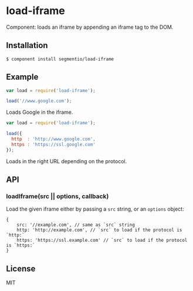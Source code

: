 
# load-iframe

  Component: loads an iframe by appending an iframe tag to the DOM.

## Installation

    $ component install segmentio/load-iframe

## Example
    
```js
var load = require('load-iframe');

load('//www.google.com');
```

Loads Google in the iframe.

```js
var load = require('load-iframe');

load({
  http  : 'http://www.google.com',
  https : 'https://ssl.google.com'
});
```

Loads in the right URL depending on the protocol.

## API

### loadIframe(src || options, callback)
  Load the given iframe either by passing a `src` string, or
  an `options` object:

    {
        src: '//example.com', // same as `src` string
        http: 'http://example.com', // `src` to load if the protocol is `http:`
        https: 'https://ssl.example.com' // `src` to load if the protocol is `https:`
    }

## License

  MIT
